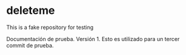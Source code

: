 # deleteme
This is a fake repository for testing

Documentación de prueba.
Versión 1.
Esto es utilizado para un tercer commit de prueba.